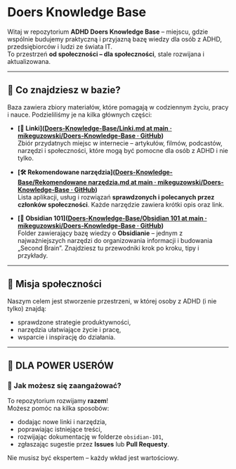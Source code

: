 # Doers Knowledge Base
 
 Witaj w repozytorium **ADHD Doers Knowledge Base** – miejscu, gdzie wspólnie budujemy praktyczną i przyjazną bazę wiedzy dla osób z ADHD, przedsiębiorców i ludzi ze świata IT.  
To przestrzeń **od społeczności – dla społeczności**, stale rozwijana i aktualizowana.

---
## 🧭 Co znajdziesz w bazie?

Baza zawiera zbiory materiałów, które pomagają w codziennym życiu, pracy i nauce. Podzieliliśmy je na kilka głównych części:

- **[🔗 Linki]([Doers-Knowledge-Base/Linki.md at main · mikeguzowski/Doers-Knowledge-Base · GitHub](https://github.com/mikeguzowski/Doers-Knowledge-Base/blob/main/Linki.md))**  
    Zbiór przydatnych miejsc w internecie – artykułów, filmów, podcastów, narzędzi i społeczności, które mogą być pomocne dla osób z ADHD i nie tylko.
    
- **[🛠 Rekomendowane narzędzia]([Doers-Knowledge-Base/Rekomendowane narzędzia.md at main · mikeguzowski/Doers-Knowledge-Base · GitHub](https://github.com/mikeguzowski/Doers-Knowledge-Base/blob/main/Rekomendowane%20narz%C4%99dzia.md))**  
    Lista aplikacji, usług i rozwiązań **sprawdzonych i polecanych przez członków społeczności**. Każde narzędzie zawiera krótki opis oraz link.
    
- **[📝 Obsidian 101]([Doers-Knowledge-Base/Obsidian 101 at main · mikeguzowski/Doers-Knowledge-Base · GitHub](https://github.com/mikeguzowski/Doers-Knowledge-Base/tree/main/Obsidian%20101))**  
    Folder zawierający bazę wiedzy o **Obsidianie** – jednym z najważniejszych narzędzi do organizowania informacji i budowania „Second Brain”. Znajdziesz tu przewodniki krok po kroku, tipy i przykłady.

---
## 🙌 Misja społeczności

Naszym celem jest stworzenie przestrzeni, w której osoby z ADHD (i nie tylko) znajdą:

- sprawdzone strategie produktywności,    
- narzędzia ułatwiające życie i pracę,    
- wsparcie i inspirację do działania.

---
## 🚀 DLA POWER USERÓW

### 🤝 Jak możesz się zaangażować?

To repozytorium rozwijamy **razem**!  
Możesz pomóc na kilka sposobów:

- dodając nowe linki i narzędzia,    
- poprawiając istniejące treści,    
- rozwijając dokumentację w folderze `obsidian-101`,    
- zgłaszając sugestie przez **Issues** lub **Pull Requesty**.    

Nie musisz być ekspertem – każdy wkład jest wartościowy.
